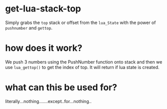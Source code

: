 # get-lua-stack-top

Simply grabs the `top` stack or offset from the `lua_State` with the power of `pushnumber` and `gettop`.

# how does it work?

We push 3 numbers using the PushNumber function onto stack and then we use `lua_gettop()` to get the index of top. It will return if lua state is created.

# what can this be used for?

literally...nothing.......except..for...nothing..
